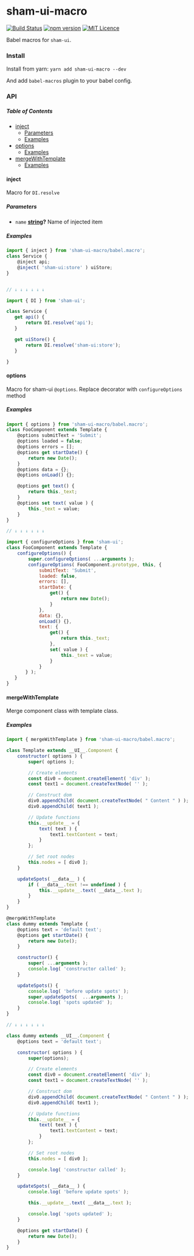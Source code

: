 # sham-ui-macro

[![Build Status](https://travis-ci.com/sham-ui/sham-ui-macro.svg?branch=master)](https://travis-ci.com/sham-ui/sham-ui-macro)
[![npm version](https://badge.fury.io/js/sham-ui-macro.svg)](https://badge.fury.io/js/sham-ui-macro)
[![MIT Licence](https://badges.frapsoft.com/os/mit/mit.svg?v=103)](https://opensource.org/licenses/mit-license.php)

Babel macros for `sham-ui`.

### Install

Install from yarn:
`yarn add sham-ui-macro --dev`

And add `babel-macros` plugin to your babel config. 

### API

<!-- Generated by documentation.js. Update this documentation by updating the source code. -->

##### Table of Contents

-   [inject](#inject)
    -   [Parameters](#parameters)
    -   [Examples](#examples)
-   [options](#options)
    -   [Examples](#examples-1)
-   [mergeWithTemplate](#mergewithtemplate)
    -   [Examples](#examples-2)

#### inject

Macro for `DI.resolve`

##### Parameters

-   `name` **[string](https://developer.mozilla.org/docs/Web/JavaScript/Reference/Global_Objects/String)?** Name of injected item

##### Examples

```javascript
import { inject } from 'sham-ui-macro/babel.macro';
class Service {
    @inject api;
    @inject( 'sham-ui:store' ) uiStore;
}


// ↓ ↓ ↓ ↓ ↓ ↓

import { DI } from 'sham-ui';

class Service {
   get api() {
       return DI.resolve('api');
   }

   get uiStore() {
       return DI.resolve('sham-ui:store');
   }

}
```

#### options

Macro for sham-ui `@options`. Replace decorator with `configureOptions` method

##### Examples

```javascript
import { options } from 'sham-ui-macro/babel.macro';
class FooComponent extends Template {
    @options submitText = 'Submit';
    @options loaded = false;
    @options errors = [];
    @options get startDate() {
        return new Date();
    }
    @options data = {};
    @options onLoad() {};

    @options get text() {
        return this._text;
    }
    @options set text( value ) {
        this._text = value;
    }
}

// ↓ ↓ ↓ ↓ ↓ ↓

import { configureOptions } from 'sham-ui';
class FooComponent extends Template {
    configureOptions() {
        super.configureOptions( ...arguments );
        configureOptions( FooComponent.prototype, this, {
            submitText: 'Submit',
            loaded: false,
            errors: [],
            startDate: {
                get() {
                    return new Date();
                }
            },
            data: {},
            onLoad() {},
            text: {
                get() {
                    return this._text;
                },
                set( value ) {
                    this._text = value;
                }
            }
       } );
   }
}
```

#### mergeWithTemplate

Merge component class with template class.

##### Examples

```javascript
import { mergeWithTemplate } from 'sham-ui-macro/babel.macro';

class Template extends __UI__.Component {
    constructor( options ) {
        super( options );

        // Create elements
        const div0 = document.createElement( 'div' );
        const text1 = document.createTextNode( '' );

        // Construct dom
        div0.appendChild( document.createTextNode( " Content " ) );
        div0.appendChild( text1 );

        // Update functions
        this.__update__ = {
            text( text ) {
                text1.textContent = text;
            }
        };

        // Set root nodes
        this.nodes = [ div0 ];
    }

    updateSpots( __data__ ) {
        if ( __data__.text !== undefined ) {
            this.__update__.text( __data__.text );
        }
    }
}

@mergeWithTemplate
class dummy extends Template {
    @options text = 'default text';
    @options get startDate() {
        return new Date();
    }

    constructor() {
        super( ...arguments );
        console.log( 'constructor called' );
    }

    updateSpots() {
        console.log( 'before update spots' );
        super.updateSpots(  ...arguments );
        console.log( 'spots updated' );
    }
}

// ↓ ↓ ↓ ↓ ↓ ↓

class dummy extends __UI__.Component {
    @options text = 'default text';

    constructor( options ) {
        super(options);

        // Create elements
        const div0 = document.createElement( 'div' );
        const text1 = document.createTextNode( '' );

        // Construct dom
        div0.appendChild( document.createTextNode( " Content " ) );
        div0.appendChild( text1 );

        // Update functions
        this.__update__ = {
            text( text ) {
                text1.textContent = text;
            }
        };

        // Set root nodes
        this.nodes = [ div0 ];

        console.log( 'constructor called' );
    }

    updateSpots( __data__ ) {
        console.log( 'before update spots' );

        this.__update__.text( __data__.text );

        console.log( 'spots updated' );
    }

    @options get startDate() {
        return new Date();
    }
}
```
